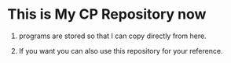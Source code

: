 # This is My CP Repository now  

1. programs are stored so that I can copy directly from here.

2. If you want you can also use this repository for your reference.
